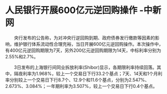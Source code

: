 # 人民银行开展600亿元逆回购操作 -中新网

　　央行发布的公告称，为对冲央行逆回购到期、政府债券发行缴款等因素的影响，维护银行体系流动性合理充裕，当日开展600亿元逆回购操作。本次操作中，有400亿元逆回购期限为7天，另外200亿元逆回购期限为14天，中标利率分别为2.55%和2.7%。

　　3日发布的上海银行间同业拆放利率(Shibor)显示，各期限利率持续回落。其中，隔夜利率为1.968%，较上一个交易日下行33.2个基点；7天、14天和1个月利率分别较上一个交易日下行8.7个、12.9个和11.6个基点，分别为2.547%、2.673%、3.084%；一年期利率为3.507%，较上一个交易日下行0.4个基点。
